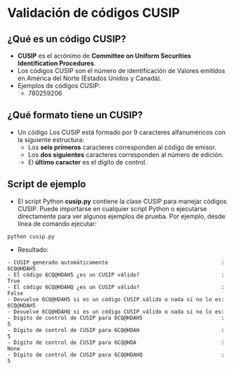 # Validación de códigos CUSIP

## ¿Qué es un código CUSIP?

- **CUSIP** es el acrónimo de **Committee on Uniform Securities Identification Procedures**.
- Los códigos CUSIP son el número de identificación de Valores emitidos en América del Norte (Estados Unidos y Canadá).
- Ejemplos de códigos CUSIP:
    - 780259206

## ¿Qué formato tiene un CUSIP?

- Un código Los CUSIP está formado por 9 caracteres alfanuméricos con la siguiente estructura:
    - Los **seis primeros** caracteres corresponden al código de emisor.
    - Los **dos siguientes** caracteres corresponden al número de edición.
    - El **último caracter** es el dígito de control.

## Script de ejemplo

- El script Python **cusip.py** contiene la clase CUSIP para manejar códigos CUSIP. Puede importarse en cualquier script Python o ejecutarse directamente para ver algunos ejemplos de prueba. Por ejemplo, desde línea de comando ejecutar:
```
python cusip.py
```
- Resultado:
```
- CUSIP generado automáticamente                                    : 6CQ@HDAH5
- El código 6CQ@HDAH5 ¿es un CUSIP válido?                          : True
- El código 6CQ@HDAHQ ¿es un CUSIP válido?                          : False
- Devuelve 6CQ@HDAH5 si es un código CUSIP válido o nada si no lo es: 6CQ@HDAH5
- Devuelve 6CQ@HDAHQ si es un código CUSIP válido o nada si no lo es: 
- Dígito de control de CUSIP para 6CQ@HDAH5                         : 5
- Dígito de control de CUSIP para 6CQ@HDAH                          : 5
- Dígito de control de CUSIP para 6CQ@HDA                           : None
- Dígito de control de CUSIP para 6CQ@HDAHQ                         : 5
```
